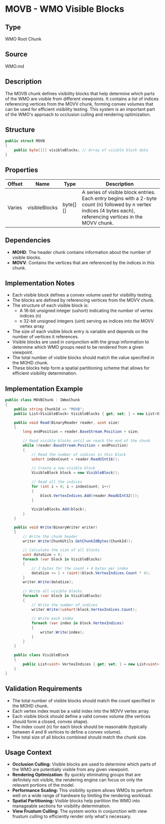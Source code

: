 # MOVB - WMO Visible Blocks

## Type
WMO Root Chunk

## Source
WMO.md

## Description
The MOVB chunk defines visibility blocks that help determine which parts of the WMO are visible from different viewpoints. It contains a list of indices referencing vertices from the MOVV chunk, forming convex volumes that can be used for efficient visibility testing. This system is an important part of the WMO's approach to occlusion culling and rendering optimization.

## Structure

```csharp
public struct MOVB
{
    public byte[][] visibleBlocks; // Array of visible block data
}
```

## Properties

| Offset | Name | Type | Description |
|--------|------|------|-------------|
| Varies | visibleBlocks | byte[][] | A series of visible block entries. Each entry begins with a 2-byte count (n) followed by n vertex indices (4 bytes each), referencing vertices in the MOVV chunk. |

## Dependencies
- **MOHD**: The header chunk contains information about the number of visible blocks.
- **MOVV**: Contains the vertices that are referenced by the indices in this chunk.

## Implementation Notes
- Each visible block defines a convex volume used for visibility testing.
- The blocks are defined by referencing vertices from the MOVV chunk.
- The structure of each visible block is:
  - A 16-bit unsigned integer (ushort) indicating the number of vertex indices (n)
  - n 32-bit unsigned integers (uint) serving as indices into the MOVV vertex array
- The size of each visible block entry is variable and depends on the number of vertices it references.
- Visible blocks are used in conjunction with the group information to determine which WMO groups need to be rendered from a given viewpoint.
- The total number of visible blocks should match the value specified in the MOHD chunk.
- These blocks help form a spatial partitioning scheme that allows for efficient visibility determination.

## Implementation Example

```csharp
public class MOVBChunk : IWmoChunk
{
    public string ChunkId => "MOVB";
    public List<VisibleBlock> VisibleBlocks { get; set; } = new List<VisibleBlock>();

    public void Read(BinaryReader reader, uint size)
    {
        long endPosition = reader.BaseStream.Position + size;
        
        // Read visible blocks until we reach the end of the chunk
        while (reader.BaseStream.Position < endPosition)
        {
            // Read the number of indices in this block
            ushort indexCount = reader.ReadUInt16();
            
            // Create a new visible block
            VisibleBlock block = new VisibleBlock();
            
            // Read all the indices
            for (int i = 0; i < indexCount; i++)
            {
                block.VertexIndices.Add(reader.ReadUInt32());
            }
            
            VisibleBlocks.Add(block);
        }
    }

    public void Write(BinaryWriter writer)
    {
        // Write the chunk header
        writer.Write(ChunkUtils.GetChunkIdBytes(ChunkId));
        
        // Calculate the size of all blocks
        uint dataSize = 0;
        foreach (var block in VisibleBlocks)
        {
            // 2 bytes for the count + 4 bytes per index
            dataSize += 2 + (uint)(block.VertexIndices.Count * 4);
        }
        writer.Write(dataSize);
        
        // Write all visible blocks
        foreach (var block in VisibleBlocks)
        {
            // Write the number of indices
            writer.Write((ushort)block.VertexIndices.Count);
            
            // Write each index
            foreach (var index in block.VertexIndices)
            {
                writer.Write(index);
            }
        }
    }
    
    public class VisibleBlock
    {
        public List<uint> VertexIndices { get; set; } = new List<uint>();
    }
}
```

## Validation Requirements
- The total number of visible blocks should match the count specified in the MOHD chunk.
- Each vertex index must be a valid index into the MOVV vertex array.
- Each visible block should define a valid convex volume (the vertices should form a closed, convex shape).
- The index count (n) for each block should be reasonable (typically between 4 and 8 vertices to define a convex volume).
- The total size of all blocks combined should match the chunk size.

## Usage Context
- **Occlusion Culling:** Visible blocks are used to determine which parts of the WMO are potentially visible from any given viewpoint.
- **Rendering Optimization:** By quickly eliminating groups that are definitely not visible, the rendering engine can focus on only the relevant portions of the model.
- **Performance Scaling:** This visibility system allows WMOs to perform well on a wide range of hardware by limiting the rendering workload.
- **Spatial Partitioning:** Visible blocks help partition the WMO into manageable sections for visibility determination.
- **View Frustum Culling:** The system works in conjunction with view frustum culling to efficiently render only what's necessary. 